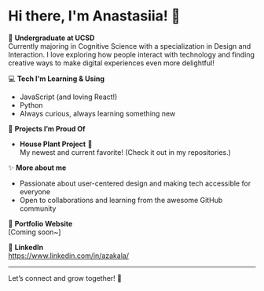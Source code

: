 # Hi there, I'm Anastasiia! 👋

🌱 **Undergraduate at UCSD**  
Currently majoring in Cognitive Science with a specialization in Design and Interaction. I love exploring how people interact with technology and finding creative ways to make digital experiences even more delightful!

💻 **Tech I'm Learning & Using**  
- JavaScript (and loving React!)
- Python
- Always curious, always learning something new

🌿 **Projects I’m Proud Of**
- **House Plant Project** 🌱  
  My newest and current favorite! (Check it out in my repositories.)

✨ **More about me**
- Passionate about user-centered design and making tech accessible for everyone
- Open to collaborations and learning from the awesome GitHub community

🔗 **Portfolio Website**  
[Coming soon~]

💼 **LinkedIn**  
https://www.linkedin.com/in/azakala/

---

Let’s connect and grow together! 🌻

<!--
**anastasiia418/anastasiia418** is a ✨ _special_ ✨ repository because its `README.md` (this file) appears on your GitHub profile.

Here are some ideas to get you started:

- 🔭 I’m currently working on ...
- 🌱 I’m currently learning ...
- 👯 I’m looking to collaborate on ...
- 🤔 I’m looking for help with ...
- 💬 Ask me about ...
- 📫 How to reach me: ...
- 😄 Pronouns: ...
- ⚡ Fun fact: ...
-->

